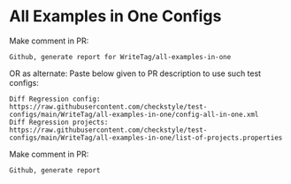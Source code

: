 # All Examples in One Configs
Make comment in PR:
```
Github, generate report for WriteTag/all-examples-in-one
```
OR as alternate:
Paste below given to PR description to use such test configs:
```
Diff Regression config: https://raw.githubusercontent.com/checkstyle/test-configs/main/WriteTag/all-examples-in-one/config-all-in-one.xml
Diff Regression projects: https://raw.githubusercontent.com/checkstyle/test-configs/main/WriteTag/all-examples-in-one/list-of-projects.properties
```
Make comment in PR:
```
Github, generate report
```

